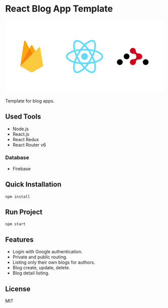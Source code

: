 # React Blog App Template
<p align="center">
  <img src="./banner.png"/> 
</p>

Template for blog apps.

## Used Tools
- Node.js
- React.js
- React Redux
- React Router v6
### Database
- Firebase

## Quick Installation
```
npm install
```

## Run Project
```
npm start
```

## Features
- Login with Google authentication.
- Private and public routing.
- Listing only their own blogs for authors.
- Blog create, update, delete.
- Blog detail listing.

## License
MIT
